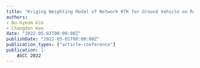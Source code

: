 ```yaml
---
title: "Kriging Weighting Model of Network RTK for Ground Vehicle on Rainy Day"
authors:
- Bu-Gyeom Kim
- Changdon Kee
date: "2022-05-01T00:00:00Z"
publishDate: "2022-05-01T00:00:00Z"
publication_types: ["article-conference"]
publication: |-
    ASCC 2022
---
```


